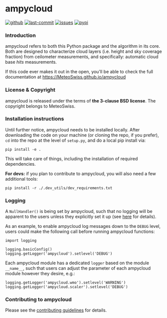 # ampycloud

[![github](https://img.shields.io/github/release/MeteoSwiss/ampycloud.svg)](https://github.com/MeteoSwiss/ampycloud/releases)
[![last-commit](https://img.shields.io/github/last-commit/MeteoSwiss/ampycloud.svg?colorB=e6c000)](https://github.com/MeteoSwiss/ampycloud)
[![issues](https://img.shields.io/github/issues/MeteoSwiss/ampycloud.svg?colorB=b4001e)](https://github.com/MeteoSwiss/ampycloud/issues)
[![pypi](https://img.shields.io/pypi/v/ampycloud.svg?colorB=<brightgreen>)](https://pypi.python.org/pypi/ampycloud/)

### Introduction

ampycloud refers to both this Python package and the algorithm in its core. Both are designed to characterize cloud layers (i.e. height and sky coverage fraction) from ceilometer measurements, and specifically: automatic cloud base *hits* measurements.

If this code ever makes it out in the open, you'll be able to check the full documentation at
https://MeteoSwiss.github.io/ampycloud

### License & Copyright

ampycloud is released under the terms of **the 3-clause BSD license**. The copyright belongs to MeteoSwiss.

### Installation instructions

Until further notice, ampycloud needs to be installed locally. After downloading the code on your machine (or cloning the repo, if you prefer), `cd` into the repo at the level of `setup.py`, and
do a local pip install via:
```
pip install -e .
```

This will take care of things, including the installation of required dependencies.

**For devs:** if you plan to contribute to ampycloud, you will also need a few additional tools:
```
pip install -r ./.dev_utils/dev_requirements.txt
```

### Logging

A `NullHandler()` is being set by ampycloud, such that no logging will be apparent to the users
unless they explicitly set it up
(see [here](https://docs.python.org/3/howto/logging.html#configuring-logging-for-a-library) for details).

As an example, to enable ampycloud log messages down to the `DEBUG` level, users could make the following call before running ampycloud functions:
```
import logging

logging.basicConfig()
logging.getLogger('ampycloud').setlevel('DEBUG')
```
Each ampycloud module has a dedicated `logger` based on the module `__name__`, such that users can adjust the parameter of each ampycloud module however they desire, e.g.:
```
logging.getLogger('ampycloud.wmo').setlevel('WARNING')
logging.getLogger('ampycloud.scaler').setlevel('DEBUG')
```


### Contributing to ampycloud

Please see the [contributing guidelines](CONTRIBUTING.md) for details.
